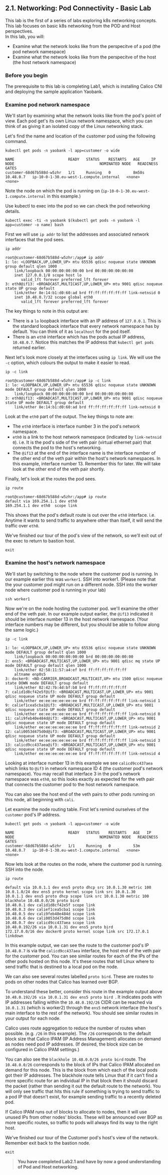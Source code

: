 ## 2.1. Networking: Pod Connectivity - Basic Lab

This lab is the first of a series of labs exploring k8s networking concepts. This lab focuses on basic k8s networking from the POD and Host perspectives.   
In this lab, you will:
* Examine what the network looks like from the perspecitve of a pod (the pod network namespace)
* Examine what the network looks like from the perspecitve of the host (the host network namespace)

### Before you begin

The prerequisite to this lab is completing Lab1, which is installing Calico CNI and deploying the sample application Yaobank.


### Examine pod network namespace

We'll start by examining what the network looks like from the pod's point of view. Each pod get's its own Linux network namespace, which you can think of as giving it an isolated copy of the Linux networking stack. 


Let's find the name and location of the customer pod using the following command.

```
kubectl get pods -n yaobank -l app=customer -o wide
```
```
NAME                        READY   STATUS    RESTARTS   AGE     IP          NODE                                      NOMINATED NODE   READINESS GATES
customer-68d67b588d-w5zhr   1/1     Running   0          8m58s   10.48.0.7   ip-10-0-1-30.eu-west-1.compute.internal   <none>           <none>
```

Note the node on which the pod is running on (`ip-10-0-1-30.eu-west-1.compute.internal` in this example.)

Use kubectl to exec into the pod so we can check the pod networking details. 

```
kubectl exec -ti -n yaobank $(kubectl get pods -n yaobank -l app=customer -o name) bash
```


First we will use `ip addr` to list the addresses and associated network interfaces that the pod sees.
```
ip addr
```
```
root@customer-68d67b588d-w5zhr:/app# ip addr
1: lo: <LOOPBACK,UP,LOWER_UP> mtu 65536 qdisc noqueue state UNKNOWN group default qlen 1000
    link/loopback 00:00:00:00:00:00 brd 00:00:00:00:00:00
    inet 127.0.0.1/8 scope host lo
       valid_lft forever preferred_lft forever
3: eth0@if13: <BROADCAST,MULTICAST,UP,LOWER_UP> mtu 9001 qdisc noqueue state UP group default 
    link/ether 8e:14:b1:d0:60:ad brd ff:ff:ff:ff:ff:ff link-netnsid 0
    inet 10.48.0.7/32 scope global eth0
       valid_lft forever preferred_lft forever
```

The key things to note in this output are:
* There is a `lo` loopback interface with an IP address of `127.0.0.1`. This is the standard loopback interface that every network namespace has by default. You can think of it as `localhost` for the pod itself.
* There is an `eth0` interface which has the pods actual IP address, `10.48.0.7`. Notice this matches the IP address that `kubectl get pods` returned earlier.

Next let's look more closely at the interfaces using `ip link`.  We will use the `-c` option, which colours the output to make it easier to read.

```
ip -c link
```
```
root@customer-68d67b588d-w5zhr:/app# ip -c link
1: lo: <LOOPBACK,UP,LOWER_UP> mtu 65536 qdisc noqueue state UNKNOWN mode DEFAULT group default qlen 1000
    link/loopback 00:00:00:00:00:00 brd 00:00:00:00:00:00
3: eth0@if13: <BROADCAST,MULTICAST,UP,LOWER_UP> mtu 9001 qdisc noqueue state UP mode DEFAULT group default 
    link/ether 8e:14:b1:d0:60:ad brd ff:ff:ff:ff:ff:ff link-netnsid 0
```

Look at the `eth0` part of the output. The key things to note are:
* The `eth0` interface is interface number 3 in the pod's network namespace.
* `eth0` is a link to the host network namespace (indicated by `link-netnsid 0`). i.e. It is the pod's side of the veth pair (virtual ethernet pair) that connects the pod to the host's networking.
* The `@if13` at the end of the interface name is the interface number of the other end of the veth pair within the host's network namespaces. In this example, interface number 13.  Remember this for later. We will take look at the other end of the veth pair shortly.

Finally, let's look at the routes the pod sees.

```
ip route
```
```
root@customer-68d67b588d-w5zhr:/app# ip route
default via 169.254.1.1 dev eth0 
169.254.1.1 dev eth0  scope link 
```
This shows that the pod's default route is out over the `eth0` interface. i.e. Anytime it wants to send traffic to anywhere other than itself, it will send the traffic over `eth0`.

We've finished our tour of the pod's view of the network, so we'll exit out of the exec to return to bastion host.

```
exit
```

### Examine the host's network namespace

We'll start by switching to the node where the customer pod is running. In our example earlier this was `worker1`. SSH into worker1. (Please note that the your customer pod might run on a different node. SSH into the worker node where customer pod is running in your lab)

```
ssh worker1
```

Now we're on the node hosting the customer pod. we'll examine the other end of the veth pair. In our example output earlier, the `@if13` indicated it should be interface number 13 in the host network namespace. (Your interface numbers may be different, but you should be able to follow along the same logic.)
```
ip -c link
```
```
1: lo: <LOOPBACK,UP,LOWER_UP> mtu 65536 qdisc noqueue state UNKNOWN mode DEFAULT group default qlen 1000
    link/loopback 00:00:00:00:00:00 brd 00:00:00:00:00:00
2: ens5: <BROADCAST,MULTICAST,UP,LOWER_UP> mtu 9001 qdisc mq state UP mode DEFAULT group default qlen 1000
    link/ether 02:58:11:57:a4:ef brd ff:ff:ff:ff:ff:ff
    altname enp0s5
3: docker0: <NO-CARRIER,BROADCAST,MULTICAST,UP> mtu 1500 qdisc noqueue state DOWN mode DEFAULT group default 
    link/ether 02:42:7b:4d:bf:b8 brd ff:ff:ff:ff:ff:ff
7: calid1d8cf42e5f@if3: <BROADCAST,MULTICAST,UP,LOWER_UP> mtu 9001 qdisc noqueue state UP mode DEFAULT group default 
    link/ether ee:ee:ee:ee:ee:ee brd ff:ff:ff:ff:ff:ff link-netnsid 1
9: calief1cea5cba1@if3: <BROADCAST,MULTICAST,UP,LOWER_UP> mtu 9001 qdisc noqueue state UP mode DEFAULT group default 
    link/ether ee:ee:ee:ee:ee:ee brd ff:ff:ff:ff:ff:ff link-netnsid 0
11: cali9feb40e484d@if3: <BROADCAST,MULTICAST,UP,LOWER_UP> mtu 9001 qdisc noqueue state UP mode DEFAULT group default 
    link/ether ee:ee:ee:ee:ee:ee brd ff:ff:ff:ff:ff:ff link-netnsid 2
12: cali0053d475d0d@if3: <BROADCAST,MULTICAST,UP,LOWER_UP> mtu 9001 qdisc noqueue state UP mode DEFAULT group default 
    link/ether ee:ee:ee:ee:ee:ee brd ff:ff:ff:ff:ff:ff link-netnsid 3
13: calicd9cc437aea@if3: <BROADCAST,MULTICAST,UP,LOWER_UP> mtu 9001 qdisc noqueue state UP mode DEFAULT group default 
    link/ether ee:ee:ee:ee:ee:ee brd ff:ff:ff:ff:ff:ff link-netnsid 4
```

Looking at interface number 13 in this example we see `calicd9cc437aea` which links to `@if3` in network namespace ID 4 (the customer pod's network namespace).  You may recall that interface 3 in the pod's network namespace was `eth0`, so this looks exactly as expected for the veth pair that connects the customer pod to the host network namespace.  

You can also see the host end of the veth pairs to other pods running on this node, all beginning with `cali`.


Let examine the node routing table. First let's remind ourselves of the `customer` pod's IP address.

```
kubectl get pods -n yaobank -l app=customer -o wide
````
```
NAME                        READY   STATUS    RESTARTS   AGE   IP          NODE                                      NOMINATED NODE   READINESS GATES
customer-68d67b588d-w5zhr   1/1     Running   0          53m   10.48.0.7   ip-10-0-1-30.eu-west-1.compute.internal   <none>           <none>
```

Now lets look at the routes on the node, where the customer pod is running. SSH into the node.

```
ip route
```
```
default via 10.0.1.1 dev ens5 proto dhcp src 10.0.1.30 metric 100 
10.0.1.0/24 dev ens5 proto kernel scope link src 10.0.1.30 
10.0.1.1 dev ens5 proto dhcp scope link src 10.0.1.30 metric 100 
blackhole 10.48.0.0/26 proto bird 
10.48.0.1 dev calid1d8cf42e5f scope link 
10.48.0.3 dev calief1cea5cba1 scope link 
10.48.0.5 dev cali9feb40e484d scope link 
10.48.0.6 dev cali0053d475d0d scope link 
10.48.0.7 dev calicd9cc437aea scope link 
10.48.0.192/26 via 10.0.1.31 dev ens5 proto bird 
172.17.0.0/16 dev docker0 proto kernel scope link src 172.17.0.1 linkdown 
```

In this example output, we can see the route to the customer pod's IP `10.48.0.7` is via the `calicd9cc437aea` interface, the host end of the veth pair for the customer pod. You can see similar routes for each of the IPs of the other pods hosted on this node. It's these routes that tell Linux where to send traffic that is destined to a local pod on the node.

We can also see several routes labelled `proto bird`. These are routes to pods on other nodes that Calico has learned over BGP. 

To understand these better, consider this route in the example output above `10.48.0.192/26 via 10.0.1.31 dev ens5 proto bird `.  It indicates pods with IP addresses falling within the `10.48.0.192/26` CIDR can be reached via `10.0.1.31` (which is worker2) through the `ens5` network interface (the host's main interface to the rest of the network). You should see similar routes in your output for each node.

Calico uses route aggregation to reduce the number of routes when possible. (e.g. `/26` in this example). The `/26` corresponds to the default block size that Calico IPAM (IP Address Management) allocates on demand as nodes need pod IP addresses. (If desired, the block size can be configured in Calico IPAM settings.)  

You can also see the `blackhole 10.48.0.0/26 proto bird` route. The `10.48.0.0/26` corresponds to the block of IPs that Calico IPAM allocated on demand for this node. This is the block from which each of the local pods got their IP addresses. The blackhole route tells Linux that if it can't find a more specific route for an individual IP in that block then it should discard the packet (rather than sending it out the default route to the network). You will only see traffic that hits this rule if something is trying to send traffic to a pod IP that doesn't exist, for example sending traffic to a recently deleted pod.

If Calico IPAM runs out of blocks to allocate to nodes, then it will use unused IPs from other nodes' blocks. These will be announced over BGP as more specific routes, so traffic to pods will always find its way to the right host.


We've finished our tour of the Customer pod's host's view of the network. Remember exit back to the bastion node.
```
exit
```

> __You have completed Lab2.1 and have by now a good understanding of Pod and Host networking.__
